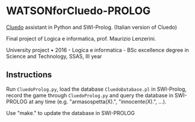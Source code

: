 # WATSONforCluedo-PROLOG

[Cluedo](https://en.wikipedia.org/wiki/Cluedo) assistant in Python and SWI-Prolog. (Italian version of Cluedo) 

Final project of Logica e informatica, prof. Maurizio Lenzerini.

University project • 2016 - Logica e informatica - BSc excellence degree in Science and Technology, SSAS, III year

## Instructions

Run `CluedoProlog.py`, load the database `CluedoDatabase.pl` in SWI-Prolog, record the game through `CluedoProlog.py` and query the database in SWI-PROLOG at any time (e.g. "armasospetta(X).", "innocente(X).", ...).

Use "make." to update the database in SWI-PROLOG
